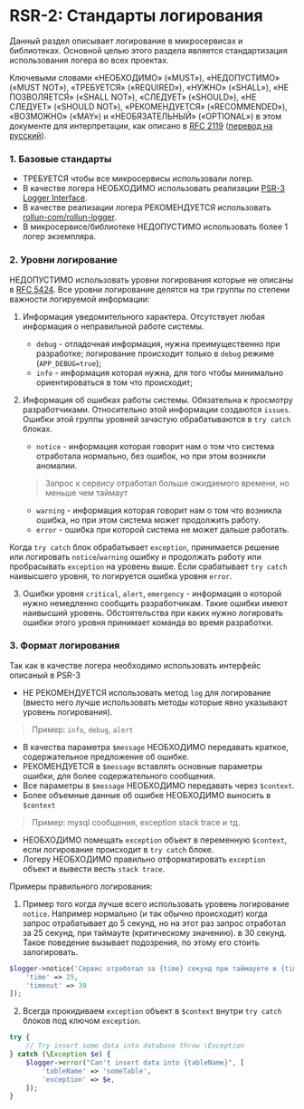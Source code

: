 
RSR-2: Стандарты логирования
============================

Данный раздел описывает логирование в микросервисах и библиотеках. Основной целью этого раздела является стандартизация
использования логера во всех проектах.

Ключевыми словами «НЕОБХОДИМО» («MUST»), «НЕДОПУСТИМО» («MUST NOT»), «ТРЕБУЕТСЯ» («REQUIRED»), 
«НУЖНО» («SHALL»), «НЕ ПОЗВОЛЯЕТСЯ» («SHALL NOT»), «СЛЕДУЕТ» («SHOULD»), «НЕ СЛЕДУЕТ» («SHOULD NOT»), 
«РЕКОМЕНДУЕТСЯ» («RECOMMENDED»), «ВОЗМОЖНО» («MAY») и «НЕОБЯЗАТЕЛЬНЫЙ» («OPTIONAL») в этом документе 
для интерпретации, как описано в [RFC 2119](http://www.ietf.org/rfc/rfc2119.txt) 
([перевод на русский](http://rfc.com.ru/rfc2119.htm)).

### 1. Базовые стандарты

* ТРЕБУЕТСЯ чтобы все микросервисы использовали логер.
* В качестве логера НЕОБХОДИМО использовать реализации 
[PSR-3 Logger Interface](https://github.com/php-fig/log/blob/master/Psr/Log/LoggerInterface.php).
* В качестве реализации логера РЕКОМЕНДУЕТСЯ использовать [rollun-com/rollun-logger](https://github.com/rollun-com/rollun-logger).
* В микросервисе/библиотеке НЕДОПУСТИМО использовать более 1 логер экземпляра.

### 2. Уровни логирование

НЕДОПУСТИМО использовать уровни логирования которые не описаны в [RFC 5424](https://tools.ietf.org/html/rfc5424).
Все уровни логирование делятся на три группы по степени важности логируемой информации:

1. Информация уведомительного характера. Отсутствует любая информация о неправильной работе системы.
    - `debug` - отладочная информация, нужна преимущественно при разработке; логирование происходит только в `debug` 
    режиме (`APP_DEBUG=true`);
    - `info` - информация которая нужна, для того чтобы минимально ориентироваться в том что происходит;

2. Информация об ошибках работы системы. Обязательна к просмотру разработчиками. Относительно этой информации создаются
`issues`. Ошибки этой группы уровней зачастую обрабатываются в `try catch` блоках.
    - `notice` - информация которая говорит нам о том что система отработала нормально, без ошибок, но при этом возникли 
    аномалии.
    > Запрос к сервису отработал больше ожидаемого времени, но меньше чем таймаут
    
    - `warning` - информация которая говорит нам о том что возникла ошибка, но при этом система может продолжить работу.
    - `error` - ошибка при которой система не может дальше работать.
    
Когда `try catch` блок обрабатывает `exception`, принимается решение или логировать `notice`/`warning` ошибку 
и продолжать работу или пробрасывать `exception` на уровень выше. Если срабатывает `try catch` наивысшего уровня,
то логируется ошибка уровня `error`.

3. Ошибки уровня `critical`, `alert`, `emergency` - информация о которой нужно немедленно сообщить разработчикам.
Такие ошибки имеют наивысший уровень. Обстоятельства при каких нужно логировать ошибки этого уровня принимает команда
во время разработки.


### 3. Формат логирования

Так как в качестве логера необходимо использовать интерфейс описаный в PSR-3

* НЕ РЕКОМЕНДУЕТСЯ использовать метод `log` для логирование 
(вместо него лучше использовать методы которые явно указывают уровень логирования).
> Пример: `info`, `debug`, `alert`
* В качества параметра `$message` НЕОБХОДИМО передавать краткое, содержательное предложение об ошибке.
* РЕКОМЕНДУЕТСЯ в `$message` вставлять основные параметры ошибки, для более содержательного сообщения.
* Все параметры в `$message` НЕОБХОДИМО передавать через `$context`.
* Более объемные данные об ошибке НЕОБХОДИМО выносить в `$context`
> Пример: mysql сообщения, exception stack trace и тд.
* НЕОБХОДИМО помещать `exception` объект в переменную `$context`, если логирование происходит в `try catch` блоке.
* Логеру НЕОБХОДИМО правильно отформатировать `exception` объект и вывести весть `stack trace`.


Примеры правильного логирования:

1. Пример того когда лучше всего использовать уровень логирование `notice`. Например нормально (и так обычно происходит)
когда запрос отрабатывает до 5 секунд, но на этот раз запрос отработал за 25 секунд, при таймауте (критическому значению).
в 30 секунд. Такое поведение вызывает подозрения, по этому его стоить залогировать.

```php
$logger->notice('Сервис отработал за {time} секунд при таймауете в {timeout} секунд', [
    'time' => 25,
    'timeout' => 30
]);
```

2. Всегда прокидиваем `exception` объект в `$context` внутри `try catch` блоков под ключом `exception`.

```php
try {
    // Try insert some data into database throw \Exception
} catch (\Exception $e) {
    $logger->error("Can't insert data into {tableName}", [
        'tableName' => 'someTable',
        'exception' => $e,
    ]);
}
```